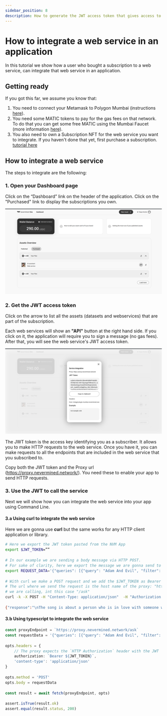 ```yaml
---
sidebar_position: 8
description: How to generate the JWT access token that gives access to a web service
---
```


# How to integrate a web service in an application

In this tutorial we show how a user who bought a subscription to a web service, can integrate that web service in an application.

## Getting ready

If you got this far, we assume you know that: 
1. You need to connect your Metamask to Polygon Mumbai (instructions [here](02-metamask.md)).
2. You need some MATIC tokens to pay for the gas fees on that network. To do that you can get some free MATIC using the Mumbai Faucet (more information [here](10-faucets.md)).
3. You also need to own a Subscription NFT for the web service you want to integrate. If you haven't done that yet, first purchase a subscription. [tutorial here](07-search-and-purchase.md)

## How to integrate a web service

The steps to integrate are the following:

### 1. Open your Dashboard page

Click on the “Dashboard” link on the header of the application. Click on the "Purchased" link to display the subscriptions you own.

![Consumer Dashboard](../images/tutorials/15_Consumer_Dashboard_after.png)

### 2. Get the JWT access token

Click on the arrow to list all the assets (datasets and webservices) that are part of the subscription.

Each web services will show an **"API"** button at the right hand side. If you click on it, the application will require you to sign a message (no gas fees). After that, you will see the web service's JWT access token.

![Consumer Dashboard](../images/tutorials/16_Consumer_Dashboard_JWT.png)

The JWT token is the access key identifying you as a subscriber. It allows you to make HTTP requests to the web service. Once you have it, you can make requests to all the endpoints that are included in the web service that you subscribed to.

Copy both the JWT token and the Proxy url (https://proxy.nevermined.network/). You need these to enable your app to send HTTP requests.

### 3. Use the JWT to call the service

Next we will show how you can integrate the web service into your app using Command Line. 

#### 3.a Using curl to integrate the web service

Here we are gonna use **curl** but the same works for any HTTP client application or library.

```bash
# Here we export the JWT token pasted from the NVM App
export $JWT_TOKEN=””

# In our example we are sending a body message via HTTP POST. 
# For sake of clarity, here we export the message we are gonna send to the web service
export REQUEST_DATA='{"queries": [{"query": "Adam And Evil", "filter": {}, "top_k": 1 }]}'

# With curl we make a POST request and we add the $JWT_TOKEN as Bearer token in the Authorization header
# The url where we send the request is the host name of the proxy: "https://proxy.nevermined.network" plus the endpoint of the service 
# we are calling, int this case "/ask"
curl -k -X POST -H "Content-Type: application/json"  -H "Authorization: Bearer $JWT_TOKEN" -d "$REQUEST_DATA" https://proxy.nevermined.network/ask

{"response":"\nThe song is about a person who is in love with someone who is not perfect, but they cannot live without them. Despite knowing that loving this person will bring heartache, they are willing to take the risk and accept the consequences. The song also compares the relationship to the story of Adam and Eve, with the person in the song being like Adam and their love interest being like Eve.","source_nodes":[{"node":{"text":"...","doc_id":"8e748293-f8d2-41b8-a225-7479455b1899","embedding":null,"doc_hash":"451d68b33de1e8034e48c6a98865364e52edd02837f06c34c662ba6d6d462c76","extra_info":null,"node_info":{"start":0,"end":1030},"relationships":{"1":"did:nv:3e0a13a6dba0ab20e83bf25c3e820af8b71c94cea0ab0763b4f822a6998009e6"}},"score":0.7585169416635178}],"extra_info":null}
```


#### 3.b Using typescript to integrate the web service

```typescript
const proxyEndpoint = `https://proxy.nevermined.network/ask`
const requestData = '{"queries": [{"query": "Adam And Evil", "filter": {}, "top_k": 1 }]}'

opts.headers = {
    // The proxy expects the `HTTP Authorization` header with the JWT
    authorization: `Bearer ${JWT_TOKEN}`,
    'content-type': 'application/json'
}

opts.method = 'POST'
opts.body = requestData

const result = await fetch(proxyEndpoint, opts)

assert.isTrue(result.ok)
assert.equal(result.status, 200)
```
